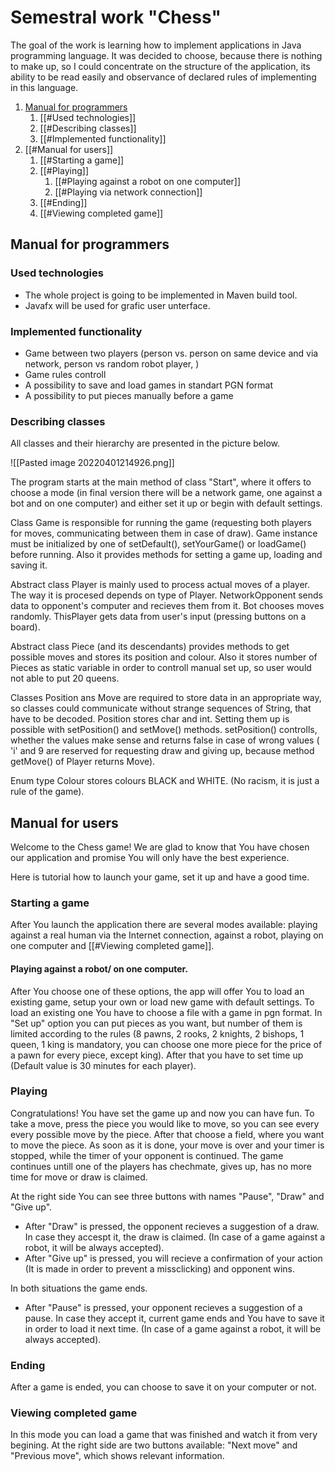 # Semestral work "Chess"
The goal of the work is learning how to implement applications in Java programming language. It was decided to choose, because there is nothing to make up, so I could concentrate on the structure of the application, its ability to be read easily and observance of declared rules of implementing in this language. 

1. [Manual for programmers](#Manual-for-programmers)
	1. [[#Used technologies]]
	2. [[#Describing classes]]
	3. [[#Implemented functionality]]
3. [[#Manual for users]]
	1. [[#Starting a game]]
	2. [[#Playing]]
		1. [[#Playing against a robot on one computer]]
		2. [[#Playing via network connection]]
	3. [[#Ending]]
	4. [[#Viewing completed game]]
## Manual for programmers
### Used technologies
- The whole project is going to be implemented in Maven build tool. 
- Javafx will be used for grafic user unterface.

### Implemented functionality
- Game between two players (person vs. person on same device and via network, person vs random robot player, )
- Game rules controll
- A possibility to save and load games in standart PGN format
- A possibility to put pieces manually before a game

### Describing classes
All classes and their hierarchy are presented in the picture below. 

![[Pasted image 20220401214926.png]]

The program starts at the main method of class "Start", where it offers to choose a mode (in final version there will be a network game, one against a bot and on one computer) and either set it up or begin with default settings. 

Class Game is responsible for running the game (requesting both players for moves, communicating between them in case of draw). 
Game instance must be initialized by one of setDefault(), setYourGame() or loadGame() before running. Also it provides methods for setting a game up, loading and saving it. 

Abstract class Player is mainly used to process actual moves of a player. The way it is procesed depends on type of Player. NetworkOpponent sends data to opponent's computer and recieves them from it. Bot chooses moves randomly. ThisPlayer gets data from user's input (pressing buttons on a board).

Abstract class Piece (and its descendants) provides methods to get possible moves and stores its position and colour. Also it stores number of Pieces as static variable in order to controll manual set up, so user would not able to put 20 queens.

Classes Position ans Move are required to store data in an appropriate way, so classes could communicate without strange sequences of String, that have to be decoded. Position stores char and int. Setting them up is possible with setPosition() and setMove() methods. setPosition() controlls, whether the values make sense and returns false in case of wrong values ( 'i' and 9 are reserved for requesting draw and giving up, because method getMove() of Player returns Move).

Enum type Colour stores colours BLACK and WHITE. (No racism, it is just a rule of the game).

## Manual for users
Welcome to the Chess game! We are glad to know that You have chosen our application and promise You will only have the best experience.

Here is tutorial how to launch your game, set it up and have a good time.

### Starting a game 
After You launch the application there are several modes available: playing against a real human via the Internet connection, against a robot, playing on one computer and [[#Viewing completed game]]. 

#### Playing against a robot/ on one computer.
After You choose one of these options, the app will offer You to load an existing game, setup your own or load new game with default settings. 
To load an existing one You have to choose a file with a game in pgn format. In "Set up" option you can put pieces as you want, but number of them is limited according to the rules (8 pawns, 2 rooks, 2 knights, 2 bishops, 1 queen, 1 king is mandatory, you can choose one more piece for the price of a pawn for every piece, except king). After that you have to set time up (Default value is 30 minutes for each player).

### Playing 
Congratulations! You have set the game up and now you can have fun. To take a move, press the piece you would like to move, so you can see every every possible move by the piece. After that choose a field, where you want to move the piece. As soon as it is done, your move is over and your timer is stopped, while the timer of your opponent is continued. The game continues untill one of the players has chechmate, gives up, has no more time for move or draw is claimed. 

At the right side You can see three buttons with names "Pause", "Draw" and "Give up". 
- After "Draw" is pressed, the opponent recieves a suggestion of a draw. In case they accespt it, the draw is claimed. (In case of a game against a robot, it will be always accepted).
- After "Give up" is pressed, you will recieve a confirmation of your action (It is made in order to prevent a missclicking) and opponent wins. 

In both situations the game ends.

- After "Pause" is pressed, your opponent recieves a suggestion of a pause. In case they accept it, current game ends and You have to save it in order to load it next time. (In case of a game against a robot, it will be always accepted).

### Ending
After a game is ended, you can choose to save it on your computer or not. 

### Viewing completed game
In this mode you can load a game that was finished and watch it from very begining. At the right side are two buttons available: "Next move" and "Previous move", which shows relevant information.

